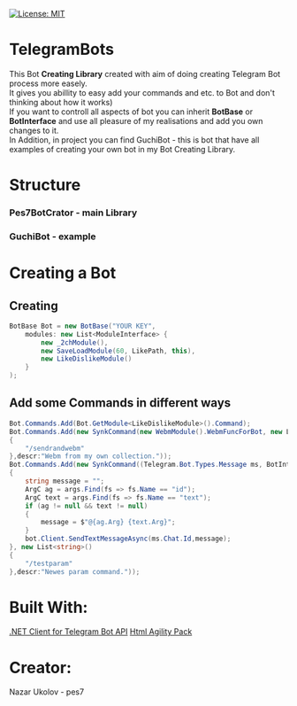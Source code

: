 [![License: MIT](https://img.shields.io/badge/License-MIT-yellow.svg)](https://github.com/pes7/TelegramBots/blob/master/LICENSE)
# TelegramBots
This Bot <b>Creating Library</b> created with aim of doing creating Telegram Bot process more easely.<br>
It gives you abillity to easy add your commands and etc. to Bot and don't thinking about how it works)<br>
If you want to controll all aspects of bot you can inherit <b>BotBase</b> or <b>BotInterface</b> and use all pleasure of my realisations and add you own changes to it.<br>
In Addition, in project you can find GuchiBot - this is bot that have all examples of creating your own bot in my Bot Creating Library.
# Structure
### Pes7BotCrator - main Library
### GuchiBot - example
# Creating a Bot
## Creating 
``` c#
BotBase Bot = new BotBase("YOUR KEY",
    modules: new List<ModuleInterface> {
        new _2chModule(),
        new SaveLoadModule(60, LikePath, this),
        new LikeDislikeModule()
    }
);
```
## Add some Commands in different ways
``` c#
Bot.Commands.Add(Bot.GetModule<LikeDislikeModule>().Command);
Bot.Commands.Add(new SynkCommand(new WebmModule().WebmFuncForBot, new List<string>()
{
    "/sendrandwebm"
},descr:"Webm from my own collection."));
Bot.Commands.Add(new SynkCommand((Telegram.Bot.Types.Message ms, BotInteface bot, List<ArgC> args)=>
{
    string message = "";
    ArgC ag = args.Find(fs => fs.Name == "id");
    ArgC text = args.Find(fs => fs.Name == "text");
    if (ag != null && text != null)
    {
        message = $"@{ag.Arg} {text.Arg}";
    }
    bot.Client.SendTextMessageAsync(ms.Chat.Id,message);
}, new List<string>()
{
    "/testparam"
},descr:"Newes param command."));
```
# Built With:
<a href = "https://github.com/TelegramBots/telegram.bot">.NET Client for Telegram Bot API</a>
<a href = "https://github.com/zzzprojects/html-agility-pack">Html Agility Pack</a>
# Creator:
Nazar Ukolov - pes7
